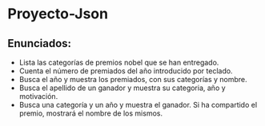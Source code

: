 # Proyecto-Json 

## Enunciados:

* Lista las categorías de premios nobel que se han entregado.
* Cuenta el número de premiados del año introducido por teclado.
* Busca el año y muestra los premiados, con sus categorías y nombre.
* Busca el apellido de un ganador y muestra su categoria, año y motivación.
* Busca una categoría y un año y muestra el ganador. Si ha compartido el premio, mostrará el nombre de los mismos.
